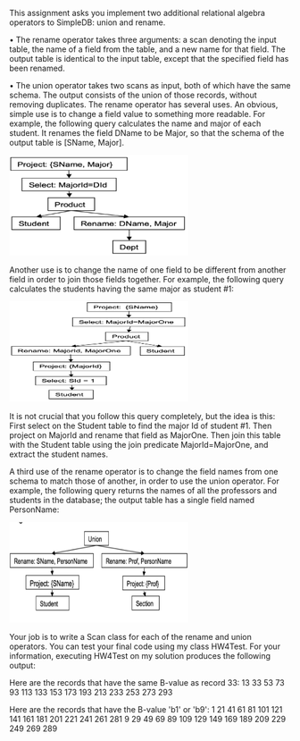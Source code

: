 This assignment asks you implement two additional relational algebra operators to SimpleDB: union and rename.

• The rename operator takes three arguments: a scan denoting the input table, the name of a field from the table, and a new name for that field. The output table is identical to the input table, except that the specified field has been renamed.

• The union operator takes two scans as input, both of which have the same schema. The output consists of the union of those records, without removing duplicates. The rename operator has several uses. An obvious, simple use is to change a field value to something more readable. For example, the following query calculates the name and major of each student. It renames the field DName to be Major, so that the schema of the output table is [SName, Major].

<img src="https://github.com/tunceratac/SimpleDB-Projects-with-Java/blob/main/Task-4/1.png" alt="alt text" width="320" height="180">

Another use is to change the name of one field to be different from another field in order to join those fields together. For example, the following query calculates the students having the same major as student #1:

<img src="https://github.com/tunceratac/SimpleDB-Projects-with-Java/blob/main/Task-4/2.png" alt="alt text" width="320" height="180">


It is not crucial that you follow this query completely, but the idea is this: First select on the Student table to find the major Id of student #1. Then project on MajorId and rename that field as MajorOne. Then join this table with the Student table using the join predicate MajorId=MajorOne, and extract the student names.

A third use of the rename operator is to change the field names from one schema to match those of another, in order to use the union operator. For example, the following query returns the names of all the professors and students in the database; the output table has a single field named PersonName:

<img src="https://github.com/tunceratac/SimpleDB-Projects-with-Java/blob/main/Task-4/3.png" alt="alt text" width="320" height="180">

Your job is to write a Scan class for each of the rename and union operators. You can test your final code using my class HW4Test. For your information, executing HW4Test on my solution produces the following output:

Here are the records that have the same B-value as record 33: 13 33 53 73 93 113 133 153 173 193 213 233 253 273 293

Here are the records that have the B-value 'b1' or 'b9':
1 21 41 61 81 101 121 141 161 181 201 221 241 261 281 9 29 49 69 89 109 129 149 169 189 209 229 249 269 289

